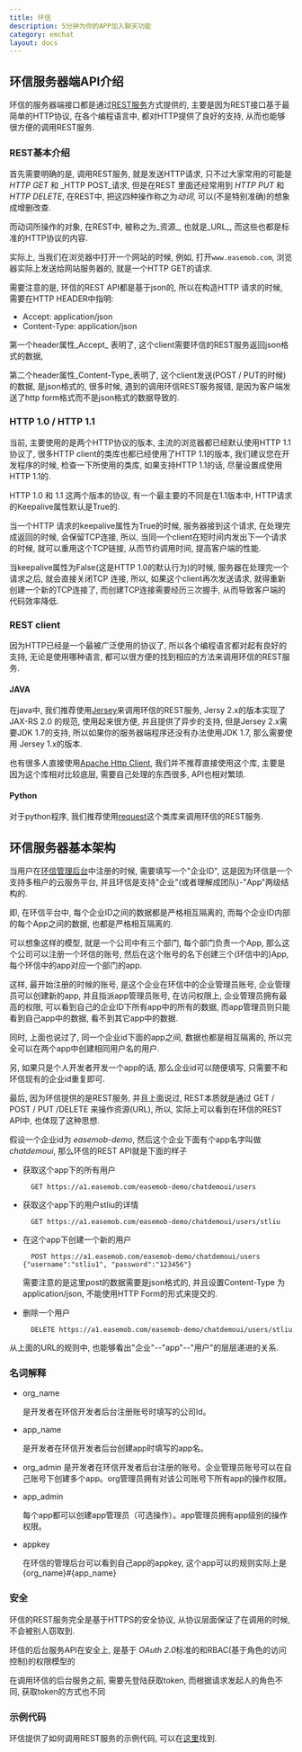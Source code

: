 ```yaml
---
title: 环信
description: 5分钟为你的APP加入聊天功能
category: emchat
layout: docs
---
```


## 环信服务器端API介绍

环信的服务器端接口都是通过[REST服务](http://zh.wikipedia.org/zh-cn/REST)方式提供的, 主要是因为REST接口基于最简单的HTTP协议, 在各个编程语言中, 都对HTTP提供了良好的支持, 从而也能够很方便的调用REST服务.

### REST基本介绍

首先需要明确的是, 调用REST服务, 就是发送HTTP请求, 只不过大家常用的可能是 _HTTP GET_ 和 _HTTP POST_请求, 但是在REST 里面还经常用到 _HTTP PUT_ 和 _HTTP DELETE_, 在REST中, 把这四种操作称之为*动词*, 可以(不是特别准确)的想象成增删改查.

而动词所操作的对象, 在REST中, 被称之为_资源_, 也就是_URL_, 而这些也都是标准的HTTP协议的内容.

实际上, 当我们在浏览器中打开一个网站的时候, 例如, 打开`www.easemob.com`, 浏览器实际上发送给网站服务器的, 就是一个HTTP GET的请求.

需要注意的是, 环信的REST API都是基于json的, 所以在构造HTTP 请求的时候, 需要在HTTP HEADER中指明:

* Accept: application/json
* Content-Type: application/json

第一个header属性_Accept_ 表明了, 这个client需要环信的REST服务返回json格式的数据,

第二个header属性_Content-Type_表明了, 这个client发送(POST / PUT的时候)的数据, 是json格式的, 很多时候, 遇到的调用环信REST服务报错, 是因为客户端发送了http form格式而不是json格式的数据导致的.


###  HTTP 1.0 / HTTP 1.1

当前, 主要使用的是两个HTTP协议的版本, 主流的浏览器都已经默认使用HTTP 1.1协议了, 很多HTTP client的类库也都已经使用了HTTP 1.1的版本, 我们建议您在开发程序的时候, 检查一下所使用的类库, 如果支持HTTP 1.1的话, 尽量设置成使用HTTP 1.1的.

HTTP 1.0 和 1.1 这两个版本的协议, 有一个最主要的不同是在1.1版本中, HTTP请求的Keepalive属性默认是True的.

当一个HTTP 请求的keepalive属性为True的时候, 服务器接到这个请求, 在处理完成返回的时候, 会保留TCP连接, 所以, 当同一个client在短时间内发出下一个请求的时候, 就可以重用这个TCP链接, 从而节约调用时间, 提高客户端的性能.

当keepalive属性为False(这是HTTP 1.0的默认行为)的时候, 服务器在处理完一个请求之后, 就会直接关闭TCP 连接, 所以, 如果这个client再次发送请求, 就得重新创建一个新的TCP连接了, 而创建TCP连接需要经历三次握手, 从而导致客户端的代码效率降低.



### REST client

因为HTTP已经是一个最被广泛使用的协议了, 所以各个编程语言都对起有良好的支持, 无论是使用哪种语言, 都可以很方便的找到相应的方法来调用环信的REST服务.

#### JAVA

在java中, 我们推荐使用[Jersey](https://jersey.java.net)来调用环信的REST服务, Jersy 2.x的版本实现了JAX-RS 2.0 的规范, 使用起来很方便, 并且提供了异步的支持, 但是Jersey 2.x需要JDK 1.7的支持, 所以如果你的服务器端程序还没有办法使用JDK 1.7, 那么需要使用 Jersey 1.x的版本.

也有很多人直接使用[Apache Http Client](http://hc.apache.org), 我们并不推荐直接使用这个库, 主要是因为这个库相对比较底层, 需要自己处理的东西很多, API也相对繁琐.

#### Python

对于python程序, 我们推荐使用[request](http://docs.python-requests.org/en/latest/)这个类库来调用环信的REST服务.


## 环信服务器基本架构

当用户在[环信管理后台](https://console.easemob.com)中注册的时候, 需要填写一个"企业ID", 这是因为环信是一个支持多租户的云服务平台, 并且环信是支持"企业"(或者理解成团队)-"App"两级结构的.

即, 在环信平台中, 每个企业ID之间的数据都是严格相互隔离的, 而每个企业ID内部的每个App之间的数据, 也都是严格相互隔离的.

可以想象这样的模型, 就是一个公司中有三个部门, 每个部门负责一个App, 那么这个公司可以注册一个环信的账号, 然后在这个账号的名下创建三个(环信中的)App, 每个环信中的app对应一个部门的app.

这样, 最开始注册的时候的账号, 是这个企业在环信中的企业管理员账号, 企业管理员可以创建新的app, 并且指派app管理员账号, 在访问权限上, 企业管理员拥有最高的权限, 可以看到自己的企业ID下所有app中的所有的数据, 而app管理员则只能看到自己app中的数据, 看不到其它app中的数据.

同时, 上面也说过了, 同一个企业id下面的app之间, 数据也都是相互隔离的, 所以完全可以在两个app中创建相同用户名的用户.


另, 如果只是个人开发者开发一个app的话, 那么企业id可以随便填写, 只需要不和环信现有的企业id重复即可.

最后, 因为环信提供的是REST服务, 并且上面说过, REST本质就是通过 GET / POST / PUT /DELETE 来操作资源(URL), 所以, 实际上可以看到在环信的REST API中, 也体现了这种思想.

假设一个企业id为 _easemob-demo_, 然后这个企业下面有个app名字叫做 _chatdemoui_, 那么环信的REST API就是下面的样子

* 获取这个app下的所有用户
    
        GET https://a1.easemob.com/easemob-demo/chatdemoui/users
    
* 获取这个app下的用户stliu的详情

        GET https://a1.easemob.com/easemob-demo/chatdemoui/users/stliu
    
* 在这个app下创建一个新的用户

        POST https://a1.easemob.com/easemob-demo/chatdemoui/users {"username":"stliu1", "password":"123456"}
    
    需要注意的是这里post的数据需要是json格式的, 并且设置Content-Type 为 application/json, 不能使用HTTP Form的形式来提交的.
    
* 删除一个用户    

        DELETE https://a1.easemob.com/easemob-demo/chatdemoui/users/stliu
        
从上面的URL的规则中, 也能够看出"企业"--"app"--"用户"的层层递进的关系.        
    

### 名词解释

* org_name
    
    是开发者在环信开发者后台注册账号时填写的公司Id。
    
* app_name

    是开发者在环信开发者后台创建app时填写的app名。

* org_admin
    是开发者在环信开发者后台注册的账号。企业管理员账号可以在自己账号下创建多个app。org管理员拥有对该公司账号下所有app的操作权限。
    
* app_admin
    
    每个app都可以创建app管理员（可选操作）。app管理员拥有app级别的操作权限。
    
* appkey

    在环信的管理后台可以看到自己app的appkey, 这个app可以的规则实际上是 {org_name}#{app_name}
    
### 安全

环信的REST服务完全是基于HTTPS的安全协议, 从协议层面保证了在调用的时候, 不会被别人窃取到.

环信的后台服务API在安全上, 是基于 *OAuth 2.0*标准的和RBAC(基于角色的访问控制)的权限模型的

在调用环信的后台服务之前, 需要先登陆获取token, 而根据请求发起人的角色不同, 获取token的方式也不同

### 示例代码

环信提供了如何调用REST服务的示例代码, 可以在[这里](https://github.com/easemob/emchat-server-examples)找到.
